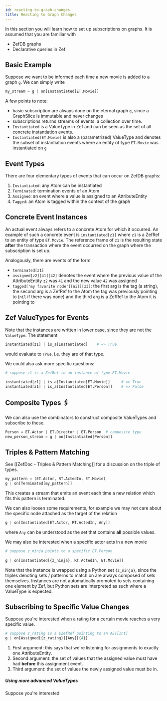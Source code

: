 ```yaml
---
id: reacting-to-graph-changes
title: Reacting to Graph Changes
---
```


  
In this section you will learn how to set up subscriptions on graphs. It is assumed that you are familiar with  
- ZefDB graphs  
- Declarative queries in Zef  
  
  
## Basic Example  
Suppose we want to be informed each time a new movie is added to a graph `g`. We can simply write  
```python  
my_stream = g | on[Instantiated[ET.Movie]]  
```  
  
A few points to note:  
- basic subscription are always done on the eternal graph `g`, since a GraphSlice is immutable and never changes  
- subscriptions returns streams of events: a collection over time.  
- `Instantiated` is a ValueType in Zef and can be seen as the set of all concrete instantiation events.  
- `Instantiated[ET.Movie]` is also a (parametrized) ValueType and denotes the subset of instantiation events where an entity of type `ET.Movie` was instantiated on `g`  
  
  
## Event Types  
There are four elementary types of events that can occur on ZefDB graphs:  
1. `Instantiated`: any Atom can be instantiated  
2. `Terminated`: termination events of an Atom  
3. `Assigned`: an event where a value is assigned to an AttributeEntity  
4. `Tagged`: an Atom is tagged within the context of the graph  
  
  
  
## Concrete Event Instances  
An actual event always refers to a concrete Atom for which it occurred. An example of such a concrete event is `instantiated[z1]` where `z1` is a ZefRef to an entity of type `ET.Movie`. The reference frame of `z1` is the resulting state **after** the transaction where the event occurred on the graph where the subscription is set up.  
  
Analogously, there are events of the form   
- `terminated[z1]`  
- `assigned[z2][41][42]` denotes the event where the previous value of the AttributeEntity `z2` was `41` and the new value `42` was assigned  
- `tagged['my favorite node'][nil][z3]`: the first arg is the tag (a string), the second arg is a ZefRef to the Atom the tag was previously pointing to (`nil` if there was none) and the third arg is a ZefRef to the Atom it is pointing to  
  
  
## Zef ValueTypes for Events  
Note that the instances are written in lower case, since they are not the `ValueType`. The statement  
```python  
instantiated[z1] | is_a[Instantiated]    # => True  
```  
would evaluate to `True`, i.e. they are of that type.  
  
We could also ask more specific questions:  
```python  
# suppose z1 is a ZefRef to an instance of type ET.Movie  
  
instantiated[z1] | is_a[Instantiated[ET.Movie]]     # => True  
instantiated[z1] | is_a[Instantiated[ET.Person]]    # => False  
```  
  
  
  
## Composite Types 🖇  
We can also use the combinators to construct composite ValueTypes and subscribe to these.  
```python  
Person = ET.Actor | ET.Director | ET.Person  # composite type  
new_person_stream = g | on[Instantiated[Person]]  
```  
  
  
  
## Triples & Pattern Matching  
See [[ZefDoc - Triples & Pattern Matching]] for a discussion on the triple of types.  
  
```python  
my_pattern = (ET.Actor, RT.ActedIn, ET.Movie)  
g | on[Terminated[my_pattern]]  
```  
This creates a stream that emits an event each time a new relation which fits this pattern is terminated.  
  
We can also loosen some requirements, for example we may not care about the specific node attached as the target of the relation  
```python  
g | on[Instantiated[ET.Actor, RT.ActedIn, Any]]  
```  
where `Any` can be understood as the set that contains **all** possible values.  
  
We may also be interested when a specific actor acts in a new movie  
```python  
# suppose z_ninja points to a specific ET.Person  
  
g | on[Instantiated[{z_ninja}, RT.ActedIn, ET.Movie]]  
```  
Note that the instance is wrapped using a Python set `{z_ninja}`, since the triples denoting sets / patterns to match on are always composed of sets themselves. Instances are not automatically promoted to sets containing one element by Zef, but Python sets are interpreted as such where a ValueType is expected.  
  
  
  
## Subscribing to Specific Value Changes  
  
Suppose you're interested when a rating for a certain movie reaches a very specific value.  
```python  
# suppose z_rating is a EZefRef pointing to an AET[Int]  
g | on[Assigned[{z_rating}][Any][{4}]  
```  
1. First argument: this says that we're listening for assignments to exactly one AttributeEntity.  
2. Second argument: the set of values that the assigned value must have had **before** this assignment event.  
3. Third argument: the set of values the newly assigned value must be in.  
  
##### Using more advanced ValueTypes  
Suppose you're interested   
  
  
